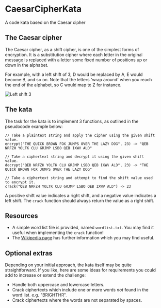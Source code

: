 # CaesarCipherKata

A code kata based on the Caesar cipher


## The Caesar cipher

The Caesar cipher, as a shift cipher, is one of the simplest forms of encryption. It is a substitution cipher where each letter in the original message is replaced with a letter some fixed number of positions up or down in the alphabet.

For example, with a left shift of 3, D would be replaced by A, E would become B, and so on. Note that the letters 'wrap around' when you reach the end of the alphabet, so C would map to Z for instance.

![Left shift 3](https://upload.wikimedia.org/wikipedia/commons/4/4a/Caesar_cipher_left_shift_of_3.svg)


## The kata

The task for the kata is to implement 3 functions, as outlined in the pseudocode example below:

```
// Take a plaintext string and apply the cipher using the given shift value.
encrypt("THE QUICK BROWN FOX JUMPS OVER THE LAZY DOG", 23) -> "QEB NRFZH YOLTK CLU GRJMP LSBO QEB IXWV ALD"

// Take a ciphertext string and decrypt it using the given shift value.
decrypt("QEB NRFZH YOLTK CLU GRJMP LSBO QEB IXWV ALD", 23) -> "THE QUICK BROWN FOX JUMPS OVER THE LAZY DOG"

// Take a ciphertext string and attempt to find the shift value used to encrypt it.
crack("QEB NRFZH YOLTK CLU GRJMP LSBO QEB IXWV ALD") -> 23
```

A positive shift value indicates a right shift, and a negative value indicates a left shift. The `crack` function should always return the value as a right shift.


## Resources

* A simple word list file is provided, named `wordlist.txt`. You may find it useful when implementing the `crack` function!
* The [Wikipedia page](https://en.wikipedia.org/wiki/Caesar_cipher) has further information which you may find useful.


## Optional extras

Depending on your initial approach, the kata itself may be quite straightforward. If you like, here are some ideas for requirements you could add to increase or extend the challenge:

* Handle both uppercase and lowercase letters.
* Crack ciphertexts which include one or more words *not* found in the word list. e.g. "BRIGHTHR".
* Crack ciphertexts where the words are not separated by spaces.
